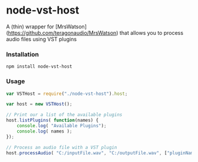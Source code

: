 # node-vst-host

A (thin) wrapper for [MrsWatson] (https://github.com/teragonaudio/MrsWatson) that allows you to process audio files using VST plugins

### Installation

```
npm install node-vst-host
```

### Usage

```javascript
var VSTHost = require("./node-vst-host").host;

var host = new VSTHost();

// Print our a list of the available plugins
host.listPlugins( function(names) {
	console.log( "Available Plugins");
	console.log( names );
});

// Process an audio file with a VST plugin
host.processAudio( "C:/inputFile.wav", "C:/outputFile.wav", ["pluginName1", "pluginName2"] );
```